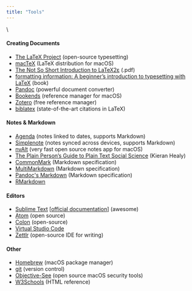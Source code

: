 ```yaml
---
title: "Tools"
---
```


\  

#### Creating Documents

* [The LaTeX Project](http://www.latex-project.org) (open-source typesetting)
* [macTeX](http://www.tug.org/mactex/) (LaTeX distribution for macOS)
* [The Not So Short Introduction to LaTeX2ε](http://tug.ctan.org/info/lshort/english/lshort.pdf) (.pdf)
* [formatting information: A beginner’s introduction to typesetting with LaTeX](http://www.ctan.org/tex-archive/info/beginlatex) (book)
* [Pandoc](http://pandoc.org/index.html) (powerful document converter)
* [Bookends](http://www.sonnysoftware.com/bookends/bookends.html) (reference manager for macOS) 
* [Zotero](http://www.zotero.org) (free reference manager) 
* [biblatex](http://www.ctan.org/pkg/biblatex) (state-of-the-art citations in LaTeX) 

#### Notes & Markdown

* [Agenda](http://www.agenda.com) (notes linked to dates, supports Markdown)
* [Simplenote](http://simplenote.com/) (notes synced across devices, supports Markdown)
* [nvAlt](http://brettterpstra.com/projects/nvalt/) (very fast open source notes app for macOS)
* [The Plain Person’s Guide to Plain Text Social Science](http://plain-text.co/) (Kieran Healy)
* [CommonMark](http://commonmark.org/) (Markdown specification) 
* [MultiMarkdown](http://fletcherpenney.net/multimarkdown/) (Markdown specification)
* [Pandoc's Markdown](http://pandoc.org/MANUAL.html#pandocs-markdown) (Markdown specification)
* [RMarkdown](https://rmarkdown.rstudio.com/)

#### Editors

* [Sublime Text](http://www.sublimetext.com) [[official documentation](http://www.sublimetext.com/docs/3/)] (awesome)
* [Atom](http://atom.io) (open source)
* [Colon](http://chhekur.github.io/colon-ide/) (open-source)
* [Virtual Studio Code](http://code.visualstudio.com/)
* [Zettlr](http://www.zettlr.com/) (open-source IDE for writing)

#### Other

* [Homebrew](http://brew.sh/) (macOS package manager)
* [git](https://git-scm.com/) (version control)
* [Objective-See](https://objective-see.com/) (open source macOS security tools)
* [W3Schools](https://www.w3schools.com/) (HTML reference)
